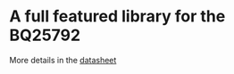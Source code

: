 # A full featured library for the BQ25792
More details in the [datasheet](https://www.ti.com/lit/ds/symlink/bq25792.pdf?HQS=dis-dk-null-digikeymode-dsf-pf-null-wwe&ts=1685487258991)
